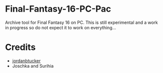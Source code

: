 # Final-Fantasy-16-PC-Pac
Archive tool for Final Fantasy 16 on PC. This is still experimental and a work in progress so do not expect it to work on everything...

# Credits
- [jordanbtucker](https://github.com/jordanbtucker)
- Joschka and Surihia
